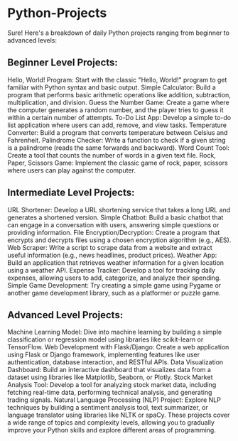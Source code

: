 # Python-Projects
Sure! Here's a breakdown of daily Python projects ranging from beginner to advanced levels:

## Beginner Level Projects:

Hello, World! Program: 
Start with the classic "Hello, World!" program to get familiar with Python syntax and basic output.
Simple Calculator: Build a program that performs basic arithmetic operations like addition, subtraction, multiplication, and division.
Guess the Number Game: Create a game where the computer generates a random number, and the player tries to guess it within a certain number of attempts.
To-Do List App: Develop a simple to-do list application where users can add, remove, and view tasks.
Temperature Converter: Build a program that converts temperature between Celsius and Fahrenheit.
Palindrome Checker: Write a function to check if a given string is a palindrome (reads the same forwards and backward).
Word Count Tool: Create a tool that counts the number of words in a given text file.
Rock, Paper, Scissors Game: Implement the classic game of rock, paper, scissors where users can play against the computer.

## Intermediate Level Projects:

URL Shortener: Develop a URL shortening service that takes a long URL and generates a shortened version.
Simple Chatbot: Build a basic chatbot that can engage in a conversation with users, answering simple questions or providing information.
File Encryption/Decryption: Create a program that encrypts and decrypts files using a chosen encryption algorithm (e.g., AES).
Web Scraper: Write a script to scrape data from a website and extract useful information (e.g., news headlines, product prices).
Weather App: Build an application that retrieves weather information for a given location using a weather API.
Expense Tracker: Develop a tool for tracking daily expenses, allowing users to add, categorize, and analyze their spending.
Simple Game Development: Try creating a simple game using Pygame or another game development library, such as a platformer or puzzle game.

## Advanced Level Projects:

Machine Learning Model: Dive into machine learning by building a simple classification or regression model using libraries like scikit-learn or TensorFlow.
Web Development with Flask/Django: Create a web application using Flask or Django framework, implementing features like user authentication, database interaction, and RESTful APIs.
Data Visualization Dashboard: Build an interactive dashboard that visualizes data from a dataset using libraries like Matplotlib, Seaborn, or Plotly.
Stock Market Analysis Tool: Develop a tool for analyzing stock market data, including fetching real-time data, performing technical analysis, and generating trading signals.
Natural Language Processing (NLP) Project: Explore NLP techniques by building a sentiment analysis tool, text summarizer, or language translator using libraries like NLTK or spaCy.
These projects cover a wide range of topics and complexity levels, allowing you to gradually improve your Python skills and explore different areas of programming.
